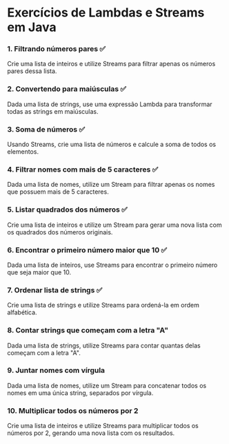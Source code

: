 # Exercícios de Lambdas e Streams em Java

### 1. Filtrando números pares ✅
Crie uma lista de inteiros e utilize Streams para filtrar apenas os números pares dessa lista.

### 2. Convertendo para maiúsculas ✅
Dada uma lista de strings, use uma expressão Lambda para transformar todas as strings em maiúsculas.

### 3. Soma de números ✅
Usando Streams, crie uma lista de números e calcule a soma de todos os elementos.

### 4. Filtrar nomes com mais de 5 caracteres ✅
Dada uma lista de nomes, utilize um Stream para filtrar apenas os nomes que possuem mais de 5 caracteres.

### 5. Listar quadrados dos números ✅
Crie uma lista de inteiros e utilize um Stream para gerar uma nova lista com os quadrados dos números originais.

### 6. Encontrar o primeiro número maior que 10 ✅
Dada uma lista de inteiros, use Streams para encontrar o primeiro número que seja maior que 10.

### 7. Ordenar lista de strings ✅
Crie uma lista de strings e utilize Streams para ordená-la em ordem alfabética.

### 8. Contar strings que começam com a letra "A"
Dada uma lista de strings, utilize Streams para contar quantas delas começam com a letra "A".

### 9. Juntar nomes com vírgula
Dada uma lista de nomes, utilize um Stream para concatenar todos os nomes em uma única string, separados por vírgula.

### 10. Multiplicar todos os números por 2
Crie uma lista de inteiros e utilize Streams para multiplicar todos os números por 2, gerando uma nova lista com os resultados.
